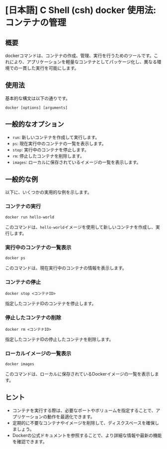 # [日本語] C Shell (csh) docker 使用法: コンテナの管理

## 概要
dockerコマンドは、コンテナの作成、管理、実行を行うためのツールです。これにより、アプリケーションを軽量なコンテナとしてパッケージ化し、異なる環境での一貫した実行を可能にします。

## 使用法
基本的な構文は以下の通りです。

```
docker [options] [arguments]
```

## 一般的なオプション
- `run`: 新しいコンテナを作成して実行します。
- `ps`: 現在実行中のコンテナの一覧を表示します。
- `stop`: 実行中のコンテナを停止します。
- `rm`: 停止したコンテナを削除します。
- `images`: ローカルに保存されているイメージの一覧を表示します。

## 一般的な例
以下に、いくつかの実用的な例を示します。

### コンテナの実行
```
docker run hello-world
```
このコマンドは、`hello-world`イメージを使用して新しいコンテナを作成し、実行します。

### 実行中のコンテナの一覧表示
```
docker ps
```
このコマンドは、現在実行中のコンテナの情報を表示します。

### コンテナの停止
```
docker stop <コンテナID>
```
指定したコンテナIDのコンテナを停止します。

### 停止したコンテナの削除
```
docker rm <コンテナID>
```
指定したコンテナIDの停止したコンテナを削除します。

### ローカルイメージの一覧表示
```
docker images
```
このコマンドは、ローカルに保存されているDockerイメージの一覧を表示します。

## ヒント
- コンテナを実行する際は、必要なポートやボリュームを指定することで、アプリケーションの動作を最適化できます。
- 定期的に不要なコンテナやイメージを削除して、ディスクスペースを確保しましょう。
- Dockerの公式ドキュメントを参照することで、より詳細な情報や最新の機能を確認できます。